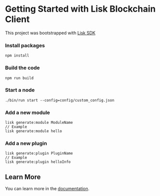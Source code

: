 # Getting Started with Lisk Blockchain Client

This project was bootstrapped with [Lisk SDK](https://github.com/LiskHQ/lisk-sdk)

### Install packages

```
npm install
```

### Build the code

```
npm run build
```

### Start a node

```
./bin/run start --config=config/custom_config.json
```

### Add a new module

```
lisk generate:module ModuleName
// Example
lisk generate:module hello
```

### Add a new plugin

```
lisk generate:plugin PluginName
// Example
lisk generate:plugin helloInfo
```

## Learn More

You can learn more in the [documentation](https://lisk.com/documentation/lisk-sdk/).
